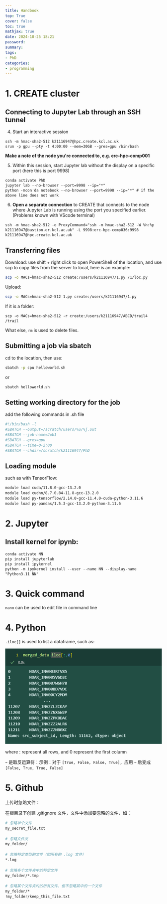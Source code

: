 ```yaml
---
title: Handbook
top: True
cover: false
toc: true
mathjax: true
date: 2024-10-25 18:21
password:
summary:
tags:
- PhD
categories:
- programming
---
```


# 1. CREATE cluster

## Connecting to Jupyter Lab through an SSH tunnel

4.  Start an interactive session

``` 
ssh -m hmac-sha2-512 k21116947@hpc.create.kcl.ac.uk
srun -p gpu --pty -t 4:00:00 --mem=30GB --gres=gpu /bin/bash
```

**Make a note of the node you're connected to, e.g. erc-hpc-comp001**

5.  Within this session, start Jupyter lab without the display on a specific port (here this is port 9998)

```
conda activate PhD 
jupyter lab --no-browser --port=9998 --ip="*"
python -mcon'da notebook --no-browser --port=9998 --ip="*" # if the above line does not work
```

6.  **Open a separate connection** to CREATE that connects to the node where Jupyter Lab is running using the port you specified earlier. (Problems known with VScode terminal)

```
ssh -m hmac-sha2-512 -o ProxyCommand="ssh -m hmac-sha2-512 -W %h:%p k21116947@bastion.er.kcl.ac.uk" -L 9998:erc-hpc-comp036:9998 k21116947@hpc.create.kcl.ac.uk
```

## Transferring files

Download: use shift + right click to open PowerShell of the location, and use scp to copy files from the server to local, here is an example:

```sh
scp -o MACs=hmac-sha2-512 create:/users/k21116947/1.py /1/loc.py
```

Upload:

`````````sh
scp -o MACs=hmac-sha2-512 1.py create:/users/k21116947/1.py
`````````

If it is a folder:

```
scp -o MACs=hmac-sha2-512 -r create:/users/k21116947/ABCD/trail4 /trail
```

What else, `rm` is used to delete files.

## Submitting a job via sbatch

cd to the location, then use: 

```sh
sbatch -p cpu helloworld.sh
```

or 

`````sh
sbatch helloworld.sh
`````

## Setting working directory for the job

add the following commands in .sh file

```````sh
#!/bin/bash -l
#SBATCH --output=/scratch/users/%u/%j.out
#SBATCH --job-name=Job1
#SBATCH --gres=gpu
#SBATCH --time=0-2:00
#SBATCH --chdir=/scratch/k21116947/PhD
```````

## Loading module

such as with TensorFlow:

```````sh
module load cuda/11.8.0-gcc-13.2.0
module load cudnn/8.7.0.84-11.8-gcc-13.2.0
module load py-tensorflow/2.14.0-gcc-11.4.0-cuda-python-3.11.6
module load py-pandas/1.5.3-gcc-13.2.0-python-3.11.6
```````

# 2. Jupyter

## Install kernel for ipynb: 

`````
conda activate NN
pip install jupyterlab
pip install ipykernel
python -m ipykernel install --user --name NN --display-name "Python3.11 NN"
`````

# 3. Quick command

`nano` can be used to edit file in command line



# 4. Python

`.iloc[]` is used to list a dataframe, such as:

 ![image-20241025120723937](https://raw.githubusercontent.com/ReveRoyl/PictureBed/main/BlogImg/202410251207265.png)

where : represent all rows, and 0 represent the first column

`~` 是取反运算符：示例：对于 `[True, False, False, True]`，应用 `~` 后变成 `[False, True, True, False]`

# 5. Github

上传时忽略文件：

在根目录下创建 .gitignore 文件，文件中添加要忽略的文件，如：

`````sh
# 忽略单个文件
my_secret_file.txt

# 忽略文件夹
my_folder/

# 忽略特定类型的文件（如所有的 .log 文件）
*.log

# 忽略多个文件夹中的特定文件
my_folder/*.tmp

# 忽略某个文件夹内的所有文件，但不忽略其中的一个文件
my_folder/*
!my_folder/keep_this_file.txt
`````



